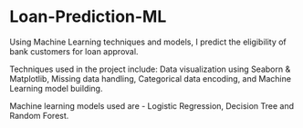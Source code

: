 # Loan-Prediction-ML
Using Machine Learning techniques and models, I predict the eligibility of bank customers for loan approval.

Techniques used in the project include: 
Data visualization using Seaborn & Matplotlib, 
Missing data handling, 
Categorical data encoding, and 
Machine Learning model building.

Machine learning models used are - Logistic Regression, Decision Tree and Random Forest.
